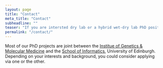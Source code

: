 ```yaml
---
layout: page
title: "Contact"
meta_title: "Contact"
subheadline: ""
teaser: "If you are intersted dry lab or a hybrid wet-dry lab PhD position in our group, please feel free to get in touch!"
permalink: "/contact/"
---
```

Most of our PhD projects are joint between the [Institue of Genetics & Molecular Medicine][1] and the [School of Informatics][2], University of Edinburgh. Depending on your interests and background, you could consider applying via one or the other. 




 [1]: https://www.ed.ac.uk/igmm
 [2]: https://www.ed.ac.uk/informatics
